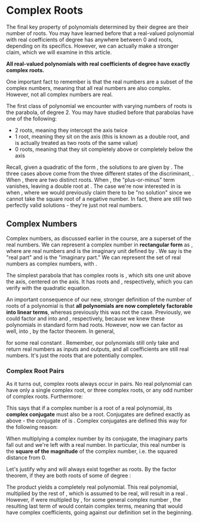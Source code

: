 # Complex Roots

The final key property of polynomials determined by their degree are their number of roots. You may have learned before that a real-valued polynomial with real coefficients of degree  has anywhere between 0 and  roots, depending on its specifics. However, we can actually make a stronger claim, which we will examine in this article.

**All real-valued polynomials with real coefficients of degree  have exactly  complex roots.**

One important fact to remember is that the real numbers are a subset of the complex numbers, meaning that all real numbers are also complex. However, not all complex numbers are real.

The first class of polynomial we encounter with varying numbers of roots is the parabola, of degree 2. You may have studied before that parabolas have one of the following:

* 2 roots, meaning they intercept the  axis twice
* 1 root, meaning they sit on the  axis \(this is known as a double root, and is actually treated as two roots of the same value\)
* 0 roots, meaning that they sit completely above or completely below the  axis

Recall, given a quadratic of the form , the solutions to  are given by . The three cases above come from the three different states of the discriminant, . When , there are two distinct roots. When , the "plus-or-minus" term vanishes, leaving a double root at . The case we're now interested in is when , where we would previously claim there to be "no solution" since we cannot take the square root of a negative number. In fact, there are still two perfectly valid solutions - they're just not real numbers.

## Complex Numbers

Complex numbers, as discussed earlier in the course, are a superset of the real numbers. We can represent a complex number  in **rectangular form** as , where  are real numbers and  is the imaginary unit defined by . We say  is the "real part" and  is the "imaginary part." We can represent the set of real numbers as complex numbers, with .

The simplest parabola that has complex roots is , which sits one unit above the  axis, centered on the  axis. It has roots  and , respectively, which you can verify with the quadratic equation.

An important consequence of our new, stronger definition of the number of roots of a polynomial is that **all polynomials are now completely factorable into linear terms**, whereas previously this was not the case. Previously, we could factor  and  into  and , respectively, because we knew these polynomials in standard form had roots. However, now we can factor  as well, into , by the factor theorem. In general,

for some real constant . Remember, our polynomials still only take and return real numbers as inputs and outputs, and all coefficients are still real numbers. It's just the roots that are potentially complex.

### Complex Root Pairs

As it turns out, complex roots always occur in pairs. No real polynomial can have only a single complex root, or three complex roots, or any odd number of complex roots. Furthermore:

This says that if a complex number is a root of a real polynomial, its **complex conjugate** must also be a root. Conjugates are defined exactly as above - the conjugate of  is . Complex conjugates are defined this way for the following reason:

When multiplying a complex number by its conjugate, the imaginary parts fall out and we're left with a real number. In particular, this real number  is the **square of the magnitude** of the complex number, i.e. the squared distance from 0.

Let's justify why  and  will always exist together as roots. By the factor theorem, if they are both roots of some  of degree :

The product  yields a completely real polynomial. This real polynomial, multiplied by the rest of , which is assumed to be real, will result in a real . However, if  were multipled by , for some general complex number , the resulting last term of  would contain complex terms, meaning that  would have complex coefficients, going against our definition set in the beginning.

